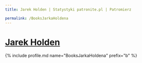 ```yaml
---
title: Jarek Holden | Statystyki patronite.pl | Patromierz

permalink: /BooksJarkaHoldena
---
```


# [Jarek Holden](https://patronite.pl/BooksJarkaHoldena)

{% include profile.md name="BooksJarkaHoldena" prefix="b" %}
